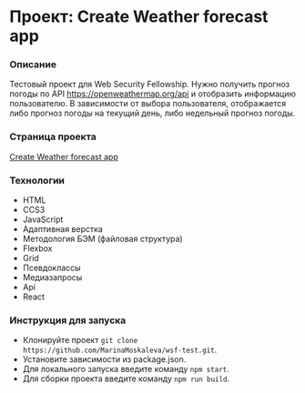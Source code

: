 # Проект: Create Weather forecast app
### Описание
Тестовый проект для Web Security Fellowship. Нужно получить прогноз погоды по API https://openweathermap.org/api и отобразить информацию пользователю. В зависимости от выбора пользователя, отображается либо прогноз погоды на текущий день, либо недельный прогноз погоды.

### Страница проекта
[Create Weather forecast app](https://marinamoskaleva.github.io/kis_test/)

### Технологии
- HTML
- CCS3
- JavaScript
- Адаптивная верстка
- Методология БЭМ (файловая структура)
- Flexbox
- Grid
- Псевдоклассы
- Медиазапросы
- Api
- React

### Инструкция для запуска
- Клонируйте проект ```git clone https://github.com/MarinaMoskaleva/wsf-test.git```.
- Установите зависимости из package.json.
- Для локального запуска введите команду ```npm start```.
- Для сборки проекта введите команду ```npm run build```.